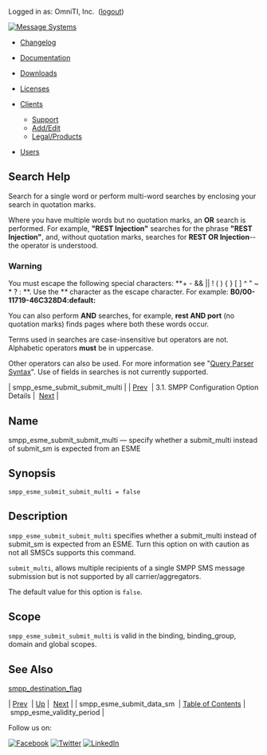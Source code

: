 Logged in as: OmniTI, Inc.  ([logout](https://support.messagesystems.com/logout.php))

[![Message Systems](https://support.messagesystems.com/images/ms-white205.png)](https://support.messagesystems.com/start.php) 

*   [Changelog](https://support.messagesystems.com/start.php?show=changelog)
*   [Documentation](https://support.messagesystems.com/docs/)
*   [Downloads](https://support.messagesystems.com/start.php)

*   [Licenses](https://support.messagesystems.com/license_summary.php)
*   <a href="">Clients</a>
    *   [Support](https://support.messagesystems.com/cs.php)
    *   [Add/Edit](https://support.messagesystems.com/edit_client.php)
    *   [Legal/Products](https://support.messagesystems.com/edit_products.php)
*   [Users](https://support.messagesystems.com/edit_customer.php)

## Search Help

Search for a single word or perform multi-word searches by enclosing your search in quotation marks.

Where you have multiple words but no quotation marks, an **OR** search is performed. For example, **"REST Injection"** searches for the phrase **"REST Injection"**, and, without quotation marks, searches for **REST OR Injection**--the operator is understood.

### Warning

You must escape the following special characters: **+ - && || ! ( ) { } [ ] ^ " ~ * ? : \**. Use the **\** character as the escape character. For example: **B0/00-11719-46C328D4\:default\:**

You can also perform **AND** searches, for example, **rest AND port** (no quotation marks) finds pages where both these words occur.

Terms used in searches are case-insensitive but operators are not. Alphabetic operators **must** be in uppercase.

Other operators can also be used. For more information see "[Query Parser Syntax](https://lucene.apache.org/core/old_versioned_docs/versions/3_0_0/queryparsersyntax.html)". Use of fields in searches is not currently supported.

| smpp_esme_submit_submit_multi |
| [Prev](mobility.conf.smpp_esme_submit_data_sm.php)  | 3.1. SMPP Configuration Option Details |  [Next](mobility.conf.smpp_esme_validity_period.php) |

<a name="mobility.conf.smpp_esme_submit_submit_multi"></a>
## Name

smpp_esme_submit_submit_multi — specify whether a submit_multi instead of submit_sm is expected from an ESME

## Synopsis

`smpp_esme_submit_submit_multi = false`

<a name="idp1746160"></a>
## Description

`smpp_esme_submit_submit_multi` specifies whether a submit_multi instead of submit_sm is expected from an ESME. Turn this option on with caution as not all SMSCs supports this command.

`submit_multi`, allows multiple recipients of a single SMPP SMS message submission but is not supported by all carrier/aggregators.

The default value for this option is `false`.

<a name="idp1750480"></a>
## Scope

`smpp_esme_submit_submit_multi` is valid in the binding, binding_group, domain and global scopes.

<a name="idp1752800"></a>
## See Also

[smpp_destination_flag](mobility.conf.smpp_destination_flag.php "smpp_destination_flag")

| [Prev](mobility.conf.smpp_esme_submit_data_sm.php)  | [Up](mobility.smpp.options.php#mobility.conf) |  [Next](mobility.conf.smpp_esme_validity_period.php) |
| smpp_esme_submit_data_sm  | [Table of Contents](index.php) |  smpp_esme_validity_period |

Follow us on:

[![Facebook](https://support.messagesystems.com/images/icon-facebook.png)](http://www.facebook.com/messagesystems) [![Twitter](https://support.messagesystems.com/images/icon-twitter.png)](http://twitter.com/#!/MessageSystems) [![LinkedIn](https://support.messagesystems.com/images/icon-linkedin.png)](http://www.linkedin.com/company/message-systems)
